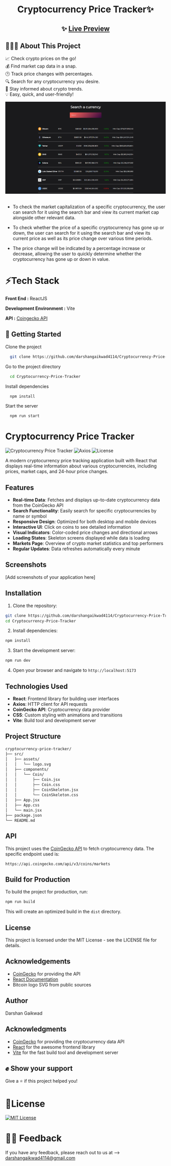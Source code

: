 <div align="center">

# Cryptocurrency Price Tracker✨

## ✨ [Live Preview](https://darshan-cryptocurrency-price-tracker.netlify.app/)

</div>

## 🤷🏼‍♂️ About This Project

📈 Check crypto prices on the go! <br>
💰 Find market cap data in a snap. <br>
🕒 Track price changes with percentages. <br>
🔍 Search for any cryptocurrency you desire. <br>
🚀 Stay informed about crypto trends. <br>
💡 Easy, quick, and user-friendly!

<div align='center'>
<img src='./src/home.png'/>
</div>

##

- To check the market capitalization of a specific cryptocurrency, the user can search for it using the search bar and view its current market cap alongside other relevant data.

- To check whether the price of a specific cryptocurrency has gone up or down, the user can search for it using the search bar and view its current price as well as its price change over various time periods.

- The price change will be indicated by a percentage increase or decrease, allowing the user to quickly determine whether the cryptocurrency has gone up or down in value.

# ⚡Tech Stack

**Front End :** ReactJS

**Development Environment :** Vite

**API :** [Coingecko API](https://www.coingecko.com/en/api)

## 🚀 Getting Started

Clone the project

```bash
  git clone https://github.com/darshangaikwad4114/Cryptocurrency-Price-Tracker.git
```

Go to the project directory

```bash
  cd Cryptocurrency-Price-Tracker
```

Install dependencies

```bash
  npm install
```

Start the server

```bash
  npm run start
```

# Cryptocurrency Price Tracker

![Cryptocurrency Price Tracker](https://img.shields.io/badge/React-18.3.1-61DAFB?logo=react&logoColor=white)
![Axios](https://img.shields.io/badge/Axios-1.7.2-5A29E4?logo=axios&logoColor=white)
![License](https://img.shields.io/badge/License-MIT-yellow.svg)

A modern cryptocurrency price tracking application built with React that displays real-time information about various cryptocurrencies, including prices, market caps, and 24-hour price changes.

## Features

- **Real-time Data**: Fetches and displays up-to-date cryptocurrency data from the CoinGecko API
- **Search Functionality**: Easily search for specific cryptocurrencies by name or symbol
- **Responsive Design**: Optimized for both desktop and mobile devices
- **Interactive UI**: Click on coins to see detailed information
- **Visual Indicators**: Color-coded price changes and directional arrows
- **Loading States**: Skeleton screens displayed while data is loading
- **Markets Page**: Overview of crypto market statistics and top performers
- **Regular Updates**: Data refreshes automatically every minute

## Screenshots

[Add screenshots of your application here]

## Installation

1. Clone the repository:
```bash
git clone https://github.com/darshangaikwad4114/Cryptocurrency-Price-Tracker.git
cd Cryptocurrency-Price-Tracker
```

2. Install dependencies:
```bash
npm install
```

3. Start the development server:
```bash
npm run dev
```

4. Open your browser and navigate to `http://localhost:5173`

## Technologies Used

- **React**: Frontend library for building user interfaces
- **Axios**: HTTP client for API requests
- **CoinGecko API**: Cryptocurrency data provider
- **CSS**: Custom styling with animations and transitions
- **Vite**: Build tool and development server

## Project Structure

```
cryptocurrency-price-tracker/
├── src/
│   ├── assets/
│   │   └── logo.svg
│   ├── components/
│   │   └── Coin/
│   │       ├── Coin.jsx
│   │       ├── Coin.css
│   │       ├── CoinSkeleton.jsx
│   │       └── CoinSkeleton.css
│   ├── App.jsx
│   ├── App.css
│   └── main.jsx
├── package.json
└── README.md
```

## API

This project uses the [CoinGecko API](https://www.coingecko.com/en/api) to fetch cryptocurrency data. The specific endpoint used is:

```
https://api.coingecko.com/api/v3/coins/markets
```

## Build for Production

To build the project for production, run:

```bash
npm run build
```

This will create an optimized build in the `dist` directory.

## License

This project is licensed under the MIT License - see the LICENSE file for details.

## Acknowledgements

- [CoinGecko](https://www.coingecko.com/) for providing the API
- [React Documentation](https://react.dev/)
- Bitcoin logo SVG from public sources

## Author

Darshan Gaikwad

## Acknowledgments

- [CoinGecko](https://www.coingecko.com/) for providing the cryptocurrency data API
- [React](https://reactjs.org/) for the awesome frontend library
- [Vite](https://vitejs.dev/) for the fast build tool and development server

## ✊ Show your support

Give a ⭐️ if this project helped you!

# 📝License

[![MIT License](https://img.shields.io/badge/License-MIT-green.svg)](https://github.com/darshangaikwad4114/Cryptocurrency-Price-Tracker/blob/main/LICENCE)

# 🙌🏻 Feedback

If you have any feedback, please reach out to us at --> darshangaikwad4114@gmail.com
